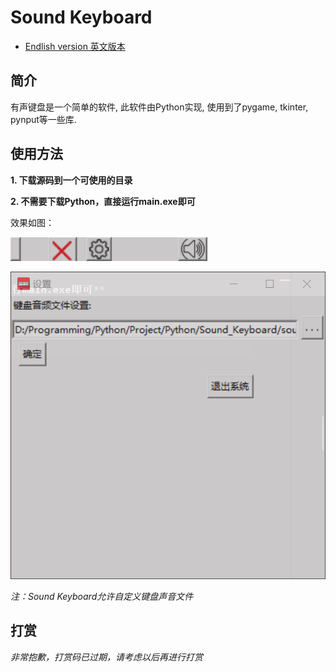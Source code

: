 # Sound Keyboard
- [Endlish version 英文版本](./README.md)

## 简介
有声键盘是一个简单的软件, 此软件由Python实现, 使用到了pygame, tkinter, pynput等一些库.

## 使用方法
**1. 下载源码到一个可使用的目录**

**2. 不需要下载Python，直接运行main.exe即可**

效果如图：

![预览](image.png)

![预览](image-1.png)

*注：Sound Keyboard允许自定义键盘声音文件*

## 打赏

*非常抱歉，打赏码已过期，请考虑以后再进行打赏*
